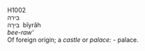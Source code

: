 <body>
  <p>H1002<br>  בּירה  <br> בִּירָה  ‎  bı̂yrâh  <br><i>bee-raw‘ </i><br>Of foreign origin; a <i>castle</i> or <i>palace: - </i>palace.<br></p>
 </body>